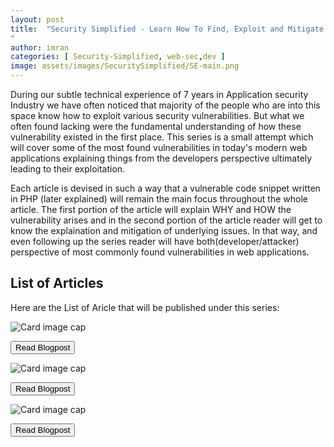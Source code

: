 ```yaml
---
layout: post
title:  "Security Simplified - Learn How To Find, Exploit and Mitigate Web Vulnerabilites.
"
author: imran
categories: [ Security-Simplified, web-sec,dev ]
image: assets/images/SecuritySimplified/SE-main.png
---
```







During our  subtle technical experience of 7 years in Application security Industry we have often noticed that majority of the people who are into this space know how to exploit various security vulnerabilities. But what we often found lacking were the fundamental understanding of how these vulnerability existed in the first place. This series is a small attempt which will cover some of the most found vulnerabilities in today's modern web applications explaining things from the developers perspective ultimately leading to their exploitation. 

Each article is devised in such a way that a vulnerable code snippet written in PHP (later explained) will remain the main focus throughout the whole article. The first portion of the article will explain WHY and HOW  the vulnerability arises and in the second portion of the article reader will get to know the explaination and mitigation of underlying issues. In that way, and even following up the series reader will have both(developer/attacker) perspective of most commonly found  vulnerabilities in web applications.

## List of Articles

Here are the List of Aricle that will be published under this series:

<div class="container">
  <div class="row">
    
<div class="card" style="width: 18rem;">
  <img class="card-img-top" src="/blog/assets/images/SecuritySimplified/SE-Cards/1.png" alt="Card image cap">
  <div class="card-body">
       <p class="card-text"><a href="https://snapsec.co/blog/Security-Explained-Reflected-xss/"><button type="button" class="btn btn-info">Read Blogpost</button>
</a></p>

  </div>
</div>

    
<div class="card" style="width: 18rem;">
  <img class="card-img-top" src="/blog/assets/images/SecuritySimplified/SE-Cards/1.png" alt="Card image cap">
  <div class="card-body">
       <p class="card-text"><a href="https://snapsec.co/blog/Security-Explained-Reflected-xss/"><button type="button" class="btn btn-info">Read Blogpost</button>
</a></p>

  </div>
</div>

    
<div class="card" style="width: 18rem;">
  <img class="card-img-top" src="/blog/assets/images/SecuritySimplified/SE-Cards/1.png" alt="Card image cap">
  <div class="card-body">
       <p class="card-text"><a href="https://snapsec.co/blog/Security-Explained-Reflected-xss/"><button type="button" class="btn btn-info">Read Blogpost</button>
</a></p>

  </div>
</div>


    
  </div>
  </div>
  
  
  
